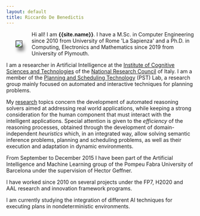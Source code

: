 ```yaml
---
layout: default
title: Riccardo De Benedictis
---
```


<img style="float: left; border: 1px solid; box-shadow: 5px 10px 8px #888888; margin: 25px;" src="{{site.url}}/figures/face.png">

Hi all! I am **{{site.name}}**. I have a M.Sc. in Computer Engineering since 2010 from University of Rome 'La Sapienza' and a Ph.D. in Computing, Electronics and Mathematics since 2019 from University of Plymouth.

I am a researcher in Artificial Intelligence at the [Institute of Cognitive Sciences and Technologies](https://istc.cnr.it/) of the [National Research Council](https://www.cnr.it/en) of Italy. I am a member of the [Planning and Scheduling Technology](https://www.istc.cnr.it/it/group/pst) (PST) Lab, a research group mainly focused on automated and interactive techniques for planning problems.

My [research](/research/) topics concern the development of automated reasoning solvers aimed at addressing real world applications, while keeping a strong consideration for the human component that must interact with the intelligent applications. Special attention is given to the *efficiency* of the reasoning processes, obtained through the development of domain-independent *heuristics* which, in an integrated way, allow solving semantic inference problems, planning and scheduling problems, as well as their execution and adaptation in dynamic environments.

From September to December 2015 I have been part of the Artificial Intelligence and Machine Learning group of the Pompeu Fabra University of Barcelona under the supervision of Hector Geffner.

I have worked since 2010 on several projects under the FP7, H2020 and AAL research and innovation framework programs.

I am currently studying the integration of different AI techniques for executing plans in nondeterministic environments.